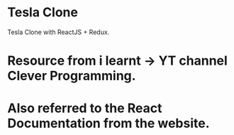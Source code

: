 # Tesla Clone
Tesla Clone with ReactJS +  Redux. 
# Resource from i learnt -> YT channel Clever Programming. 
# Also referred to the React Documentation from the website. 
